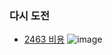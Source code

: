 ### 다시 도전

- [2463 비용](https://www.acmicpc.net/problem/2463)
![image](https://user-images.githubusercontent.com/73818604/180642201-f7943e52-1753-49da-8c83-d829a45d6ad7.png)
